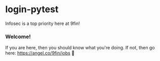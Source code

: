 # login-pytest
Infosec is a top priority here at 9fin!

### Welcome! ###

If you are here, then you should know what you're doing. If not, then go here: https://angel.co/9fin/jobs :tada:
